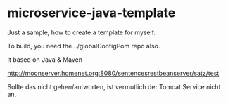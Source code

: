 # microservice-java-template

Just a sample, how to create a template for myself.

To build, you need the ../globalConfigPom repo also.

It based on Java & Maven

http://moonserver.homenet.org:8080/sentencesrestbeanserver/satz/test

Sollte das nicht gehen/antworten, ist vermutlich der Tomcat Service nicht an.

